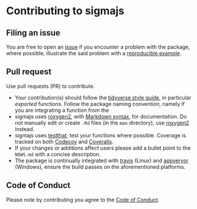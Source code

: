 # Contributing to sigmajs

## Filing an issue

You are free to open an [issue](https://github.com/JohnCoene/sigmajs/issues) if you encounter a problem with the package, where possible, illustrate the said problem with a [reproducible example](https://www.tidyverse.org/help/#reprex).

## Pull request

Use pull requests (PR) to contribute.

*  Your contribution(s) should follow the [tidyverse style guide](http://style.tidyverse.org/), in particular _exported_ functions. Follow the package naming convention, namely if you are integrating a function from the 
*  sigmajs uses [roxygen2](https://cran.r-project.org/package=roxygen2), with
[Markdown syntax](https://cran.r-project.org/web/packages/roxygen2/vignettes/markdown.html),
for documentation. Do not manually edit or create `.Rd` files (in the `man` directory), use [roxygen2](https://cran.r-project.org/package=roxygen2) instead.
*  sigmajs uses [testthat](https://cran.r-project.org/package=testthat); test your functions where possible. Coverage is tracked on both [Codecov](https://codecov.io/gh/JohnCoene/sigmajs) and [Coveralls](https://coveralls.io/github/JohnCoene/sigmajs).
*  If your changes or additions affect users please add a bullet point to the `NEWS.md` with a concise description.
* The package is continually integrated with [travis](https://travis-ci.org/JohnCoene/sigmajs) (Linux) and [appveryor](https://ci.appveyor.com/project/JohnCoene/sigmajs) (Windows), ensure the build passes on the aforementioned platforms.

## Code of Conduct

Please note by contributing you agree to the [Code of Conduct](https://github.com/JohnCoene/sigmajs/blob/master/CONDUCT.md).

